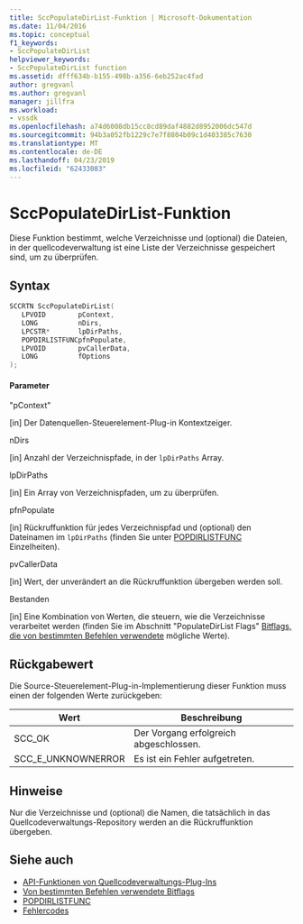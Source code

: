 ```yaml
---
title: SccPopulateDirList-Funktion | Microsoft-Dokumentation
ms.date: 11/04/2016
ms.topic: conceptual
f1_keywords:
- SccPopulateDirList
helpviewer_keywords:
- SccPopulateDirList function
ms.assetid: dfff634b-b155-498b-a356-6eb252ac4fad
author: gregvanl
ms.author: gregvanl
manager: jillfra
ms.workload:
- vssdk
ms.openlocfilehash: a74d6008db15cc8cd89daf4882d8952006dc547d
ms.sourcegitcommit: 94b3a052fb1229c7e7f8804b09c1d403385c7630
ms.translationtype: MT
ms.contentlocale: de-DE
ms.lasthandoff: 04/23/2019
ms.locfileid: "62433083"
---
```

# <a name="sccpopulatedirlist-function"></a>SccPopulateDirList-Funktion
Diese Funktion bestimmt, welche Verzeichnisse und (optional) die Dateien, in der quellcodeverwaltung ist eine Liste der Verzeichnisse gespeichert sind, um zu überprüfen.

## <a name="syntax"></a>Syntax

```cpp
SCCRTN SccPopulateDirList(
   LPVOID        pContext,
   LONG          nDirs,
   LPCSTR*       lpDirPaths,
   POPDIRLISTFUNCpfnPopulate,
   LPVOID        pvCallerData,
   LONG          fOptions
);
```

#### <a name="parameters"></a>Parameter
 "pContext"

[in] Der Datenquellen-Steuerelement-Plug-in Kontextzeiger.

 nDirs

[in] Anzahl der Verzeichnispfade, in der `lpDirPaths` Array.

 lpDirPaths

[in] Ein Array von Verzeichnispfaden, um zu überprüfen.

 pfnPopulate

[in] Rückruffunktion für jedes Verzeichnispfad und (optional) den Dateinamen im `lpDirPaths` (finden Sie unter [POPDIRLISTFUNC](../extensibility/popdirlistfunc.md) Einzelheiten).

 pvCallerData

[in] Wert, der unverändert an die Rückruffunktion übergeben werden soll.

 Bestanden

[in] Eine Kombination von Werten, die steuern, wie die Verzeichnisse verarbeitet werden (finden Sie im Abschnitt "PopulateDirList Flags" [Bitflags, die von bestimmten Befehlen verwendete](../extensibility/bitflags-used-by-specific-commands.md) mögliche Werte).

## <a name="return-value"></a>Rückgabewert
 Die Source-Steuerelement-Plug-in-Implementierung dieser Funktion muss einen der folgenden Werte zurückgeben:

|Wert|Beschreibung|
|-----------|-----------------|
|SCC_OK|Der Vorgang erfolgreich abgeschlossen.|
|SCC_E_UNKNOWNERROR|Es ist ein Fehler aufgetreten.|

## <a name="remarks"></a>Hinweise
 Nur die Verzeichnisse und (optional) die Namen, die tatsächlich in das Quellcodeverwaltungs-Repository werden an die Rückruffunktion übergeben.

## <a name="see-also"></a>Siehe auch
- [API-Funktionen von Quellcodeverwaltungs-Plug-Ins](../extensibility/source-control-plug-in-api-functions.md)
- [Von bestimmten Befehlen verwendete Bitflags](../extensibility/bitflags-used-by-specific-commands.md)
- [POPDIRLISTFUNC](../extensibility/popdirlistfunc.md)
- [Fehlercodes](../extensibility/error-codes.md)